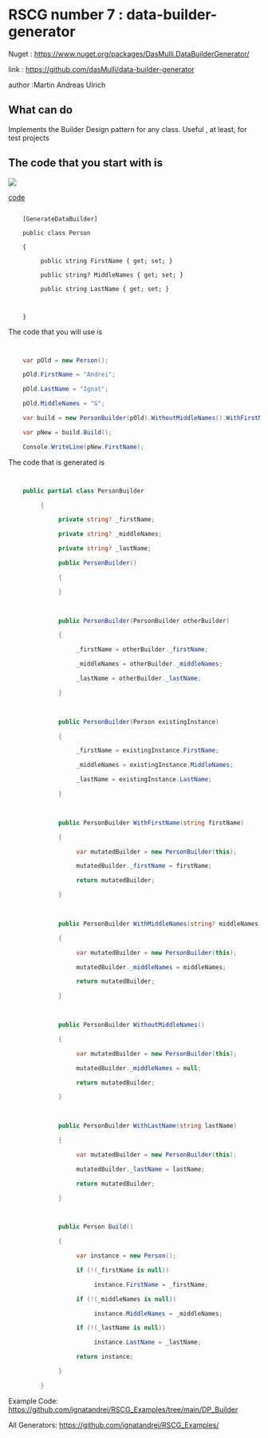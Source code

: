 # RSCG number 7 : data-builder-generator

Nuget :
    https://www.nuget.org/packages/DasMulli.DataBuilderGenerator/


link : https://github.com/dasMulli/data-builder-generator 


author :Martin Andreas Ulrich


## What can do

Implements the Builder Design pattern for any class. Useful , at least, for test projects 

## The code that you start with is 


<img src='http://ignatandrei.github.io/RSCG_Examples/images/data-builder-generator/ExistingCode.cs.png' />

<a href='http://ignatandrei.github.io/RSCG_Examples/images/data-builder-generator/ExistingCode.cs' target='_blank'>code</a>


```

    [GenerateDataBuilder]                               

    public class Person

    {

         public string FirstName { get; set; }

         public string? MiddleNames { get; set; }

         public string LastName { get; set; }

         

    }
```

The code that you will use is

```csharp


    var pOld = new Person();                                                                              

    pOld.FirstName = "Andrei";

    pOld.LastName = "Ignat";

    pOld.MiddleNames = "G";

    var build = new PersonBuilder(pOld).WithoutMiddleNames().WithFirstName("Florin");

    var pNew = build.Build();

    Console.WriteLine(pNew.FirstName);

```

The code that is generated is
```csharp


    public partial class PersonBuilder                                         

         {

              private string? _firstName;

              private string? _middleNames;

              private string? _lastName;

              public PersonBuilder()

              {

              }

    

              public PersonBuilder(PersonBuilder otherBuilder)

              {

                   _firstName = otherBuilder._firstName;

                   _middleNames = otherBuilder._middleNames;

                   _lastName = otherBuilder._lastName;

              }

    

              public PersonBuilder(Person existingInstance)

              {

                   _firstName = existingInstance.FirstName;

                   _middleNames = existingInstance.MiddleNames;

                   _lastName = existingInstance.LastName;

              }

    

              public PersonBuilder WithFirstName(string firstName)

              {

                   var mutatedBuilder = new PersonBuilder(this);

                   mutatedBuilder._firstName = firstName;

                   return mutatedBuilder;

              }

    

              public PersonBuilder WithMiddleNames(string? middleNames)

              {

                   var mutatedBuilder = new PersonBuilder(this);

                   mutatedBuilder._middleNames = middleNames;

                   return mutatedBuilder;

              }

    

              public PersonBuilder WithoutMiddleNames()

              {

                   var mutatedBuilder = new PersonBuilder(this);

                   mutatedBuilder._middleNames = null;

                   return mutatedBuilder;

              }

    

              public PersonBuilder WithLastName(string lastName)

              {

                   var mutatedBuilder = new PersonBuilder(this);

                   mutatedBuilder._lastName = lastName;

                   return mutatedBuilder;

              }

    

              public Person Build()

              {

                   var instance = new Person();

                   if (!(_firstName is null))

                        instance.FirstName = _firstName;

                   if (!(_middleNames is null))

                        instance.MiddleNames = _middleNames;

                   if (!(_lastName is null))

                        instance.LastName = _lastName;

                   return instance;

              }

         }

```


Example Code: <a href="https://github.com/ignatandrei/RSCG_Examples/tree/main/DP_Builder" rel="noopener" target="_blank">https://github.com/ignatandrei/RSCG_Examples/tree/main/DP_Builder</a>

All Generators: <a href="https://github.com/ignatandrei/RSCG_Examples/">https://github.com/ignatandrei/RSCG_Examples/</a>